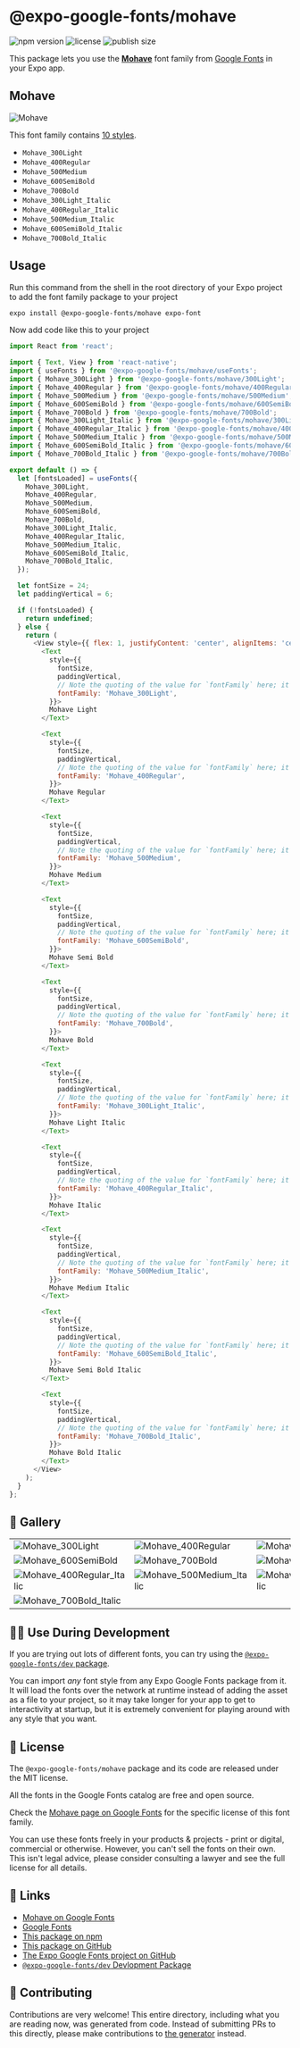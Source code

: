 # @expo-google-fonts/mohave

![npm version](https://flat.badgen.net/npm/v/@expo-google-fonts/mohave)
![license](https://flat.badgen.net/github/license/expo/google-fonts)
![publish size](https://flat.badgen.net/packagephobia/install/@expo-google-fonts/mohave)

This package lets you use the [**Mohave**](https://fonts.google.com/specimen/Mohave) font family from [Google Fonts](https://fonts.google.com/) in your Expo app.

## Mohave

![Mohave](./font-family.png)

This font family contains [10 styles](#-gallery).

- `Mohave_300Light`
- `Mohave_400Regular`
- `Mohave_500Medium`
- `Mohave_600SemiBold`
- `Mohave_700Bold`
- `Mohave_300Light_Italic`
- `Mohave_400Regular_Italic`
- `Mohave_500Medium_Italic`
- `Mohave_600SemiBold_Italic`
- `Mohave_700Bold_Italic`

## Usage

Run this command from the shell in the root directory of your Expo project to add the font family package to your project
```sh
expo install @expo-google-fonts/mohave expo-font
```

Now add code like this to your project
```js
import React from 'react';

import { Text, View } from 'react-native';
import { useFonts } from '@expo-google-fonts/mohave/useFonts';
import { Mohave_300Light } from '@expo-google-fonts/mohave/300Light';
import { Mohave_400Regular } from '@expo-google-fonts/mohave/400Regular';
import { Mohave_500Medium } from '@expo-google-fonts/mohave/500Medium';
import { Mohave_600SemiBold } from '@expo-google-fonts/mohave/600SemiBold';
import { Mohave_700Bold } from '@expo-google-fonts/mohave/700Bold';
import { Mohave_300Light_Italic } from '@expo-google-fonts/mohave/300Light_Italic';
import { Mohave_400Regular_Italic } from '@expo-google-fonts/mohave/400Regular_Italic';
import { Mohave_500Medium_Italic } from '@expo-google-fonts/mohave/500Medium_Italic';
import { Mohave_600SemiBold_Italic } from '@expo-google-fonts/mohave/600SemiBold_Italic';
import { Mohave_700Bold_Italic } from '@expo-google-fonts/mohave/700Bold_Italic';

export default () => {
  let [fontsLoaded] = useFonts({
    Mohave_300Light,
    Mohave_400Regular,
    Mohave_500Medium,
    Mohave_600SemiBold,
    Mohave_700Bold,
    Mohave_300Light_Italic,
    Mohave_400Regular_Italic,
    Mohave_500Medium_Italic,
    Mohave_600SemiBold_Italic,
    Mohave_700Bold_Italic,
  });

  let fontSize = 24;
  let paddingVertical = 6;

  if (!fontsLoaded) {
    return undefined;
  } else {
    return (
      <View style={{ flex: 1, justifyContent: 'center', alignItems: 'center' }}>
        <Text
          style={{
            fontSize,
            paddingVertical,
            // Note the quoting of the value for `fontFamily` here; it expects a string!
            fontFamily: 'Mohave_300Light',
          }}>
          Mohave Light
        </Text>

        <Text
          style={{
            fontSize,
            paddingVertical,
            // Note the quoting of the value for `fontFamily` here; it expects a string!
            fontFamily: 'Mohave_400Regular',
          }}>
          Mohave Regular
        </Text>

        <Text
          style={{
            fontSize,
            paddingVertical,
            // Note the quoting of the value for `fontFamily` here; it expects a string!
            fontFamily: 'Mohave_500Medium',
          }}>
          Mohave Medium
        </Text>

        <Text
          style={{
            fontSize,
            paddingVertical,
            // Note the quoting of the value for `fontFamily` here; it expects a string!
            fontFamily: 'Mohave_600SemiBold',
          }}>
          Mohave Semi Bold
        </Text>

        <Text
          style={{
            fontSize,
            paddingVertical,
            // Note the quoting of the value for `fontFamily` here; it expects a string!
            fontFamily: 'Mohave_700Bold',
          }}>
          Mohave Bold
        </Text>

        <Text
          style={{
            fontSize,
            paddingVertical,
            // Note the quoting of the value for `fontFamily` here; it expects a string!
            fontFamily: 'Mohave_300Light_Italic',
          }}>
          Mohave Light Italic
        </Text>

        <Text
          style={{
            fontSize,
            paddingVertical,
            // Note the quoting of the value for `fontFamily` here; it expects a string!
            fontFamily: 'Mohave_400Regular_Italic',
          }}>
          Mohave Italic
        </Text>

        <Text
          style={{
            fontSize,
            paddingVertical,
            // Note the quoting of the value for `fontFamily` here; it expects a string!
            fontFamily: 'Mohave_500Medium_Italic',
          }}>
          Mohave Medium Italic
        </Text>

        <Text
          style={{
            fontSize,
            paddingVertical,
            // Note the quoting of the value for `fontFamily` here; it expects a string!
            fontFamily: 'Mohave_600SemiBold_Italic',
          }}>
          Mohave Semi Bold Italic
        </Text>

        <Text
          style={{
            fontSize,
            paddingVertical,
            // Note the quoting of the value for `fontFamily` here; it expects a string!
            fontFamily: 'Mohave_700Bold_Italic',
          }}>
          Mohave Bold Italic
        </Text>
      </View>
    );
  }
};

```

## 🔡 Gallery


||||
|-|-|-|
|![Mohave_300Light](./Mohave_300Light.ttf.png)|![Mohave_400Regular](./Mohave_400Regular.ttf.png)|![Mohave_500Medium](./Mohave_500Medium.ttf.png)||
|![Mohave_600SemiBold](./Mohave_600SemiBold.ttf.png)|![Mohave_700Bold](./Mohave_700Bold.ttf.png)|![Mohave_300Light_Italic](./Mohave_300Light_Italic.ttf.png)||
|![Mohave_400Regular_Italic](./Mohave_400Regular_Italic.ttf.png)|![Mohave_500Medium_Italic](./Mohave_500Medium_Italic.ttf.png)|![Mohave_600SemiBold_Italic](./Mohave_600SemiBold_Italic.ttf.png)||
|![Mohave_700Bold_Italic](./Mohave_700Bold_Italic.ttf.png)||||


## 👩‍💻 Use During Development

If you are trying out lots of different fonts, you can try using the [`@expo-google-fonts/dev` package](https://github.com/expo/google-fonts/tree/master/font-packages/dev#readme).

You can import *any* font style from any Expo Google Fonts package from it. It will load the fonts
over the network at runtime instead of adding the asset as a file to your project, so it may take longer
for your app to get to interactivity at startup, but it is extremely convenient
for playing around with any style that you want.

## 📖 License

The `@expo-google-fonts/mohave` package and its code are released under the MIT license.

All the fonts in the Google Fonts catalog are free and open source.

Check the [Mohave page on Google Fonts](https://fonts.google.com/specimen/Mohave) for the specific license of this font family.

You can use these fonts freely in your products & projects - print or digital, commercial or otherwise. However, you can't sell the fonts on their own. This isn't legal advice, please consider consulting a lawyer and see the full license for all details.

## 🔗 Links

- [Mohave on Google Fonts](https://fonts.google.com/specimen/Mohave)
- [Google Fonts](https://fonts.google.com/)
- [This package on npm](https://www.npmjs.com/package/@expo-google-fonts/mohave)
- [This package on GitHub](https://github.com/expo/google-fonts/tree/master/font-packages/mohave)
- [The Expo Google Fonts project on GitHub](https://github.com/expo/google-fonts)
- [`@expo-google-fonts/dev` Devlopment Package](https://github.com/expo/google-fonts/tree/master/font-packages/dev)

## 🤝 Contributing

Contributions are very welcome! This entire directory, including what you are reading now, was generated from code. Instead of submitting PRs to this directly, please make contributions to [the generator](https://github.com/expo/google-fonts/tree/master/packages/generator) instead.
